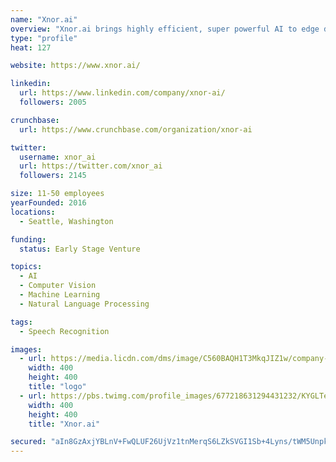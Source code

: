 ```yaml
---
name: "Xnor.ai"
overview: "Xnor.ai brings highly efficient, super powerful AI to edge devices such as cameras, cars, drones, wearables and IoT devices."
type: "profile"
heat: 127

website: https://www.xnor.ai/

linkedin:
  url: https://www.linkedin.com/company/xnor-ai/
  followers: 2005

crunchbase:
  url: https://www.crunchbase.com/organization/xnor-ai

twitter:
  username: xnor_ai
  url: https://twitter.com/xnor_ai
  followers: 2145

size: 11-50 employees
yearFounded: 2016
locations:
  - Seattle, Washington

funding:
  status: Early Stage Venture

topics:
  - AI
  - Computer Vision
  - Machine Learning
  - Natural Language Processing

tags:
  - Speech Recognition

images:
  - url: https://media.licdn.com/dms/image/C560BAQH1T3MkqJIZ1w/company-logo_400_400/0?e=1582761600&v=beta&t=ojzZnj_JuchtXkd93V2Trg6yyQgrIFZF0Xl06hOLgGY
    width: 400
    height: 400
    title: "logo"
  - url: https://pbs.twimg.com/profile_images/677218631294431232/KYGLTebt_400x400.png
    width: 400
    height: 400
    title: "Xnor.ai"

secured: "aIn8GzAxjYBLnV+FwQLUF26UjVz1tnMerqS6LZkSVGI1Sb+4Lyns/tWM5UnpkDVEnvcoTwOcVTd2y9g+TBpVwJG+UbT1PuZ4J3nUsI4gh9wKTUB1AFDbVR3/GHX58pcgMV9LxouqZdhuChW9ofmkXu3TeSwq1Ogs+PLgKyfsn8DeAAeRU/yaNMQV65ascdO72Q2eKK2i818NzT82SLHbZYk+DNZy+qTKRWBanVw5LBx6lcZryG5ogOy3YpokZf6BapB+ullXHxYsiBZsuT0HqY6c0AaZyc6dh2OoAaVLy03xqO3mg8C/5ZLRKDalewFo;qY4OSyheKO1Ke/rmltcFXw=="
---
```


